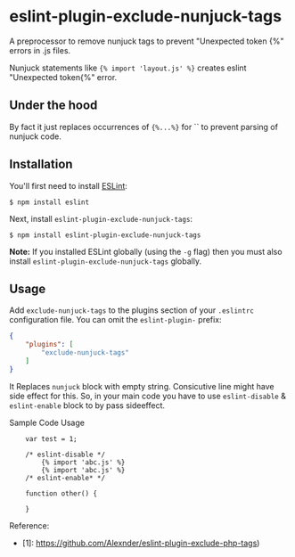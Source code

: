 # eslint-plugin-exclude-nunjuck-tags

A preprocessor to remove nunjuck tags to prevent "Unexpected token {%" errors in .js files.

Nunjuck statements like `{% import 'layout.js' %}` creates eslint "Unexpected token{%" error.

## Under the hood

By fact it just replaces occurrences of `{%...%}` for `` to prevent parsing of nunjuck code. 

## Installation

You'll first need to install [ESLint](http://eslint.org):

```
$ npm install eslint
```

Next, install `eslint-plugin-exclude-nunjuck-tags`:

```
$ npm install eslint-plugin-exclude-nunjuck-tags
```

**Note:** If you installed ESLint globally (using the `-g` flag) then you must also install `eslint-plugin-exclude-nunjuck-tags` globally.

## Usage

Add `exclude-nunjuck-tags` to the plugins section of your `.eslintrc` configuration file. You can omit the `eslint-plugin-` prefix:

```json
{
    "plugins": [
        "exclude-nunjuck-tags"
    ]
}
```

It Replaces `nunjuck` block with empty string.  Consicutive line might have side effect for this. So, in your main code you have to use `eslint-disable` & `eslint-enable` block to by pass sideeffect. 

Sample Code Usage

```
    var test = 1;

    /* eslint-disable */
        {% import 'abc.js' %}
        {% import 'abc.js' %}
    /* eslint-enable* */

    function other() {
    
    }

```


Reference:

-  [1]: https://github.com/Alexnder/eslint-plugin-exclude-php-tags)

